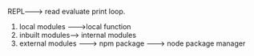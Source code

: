 REPL---> read evaluate print loop.

1. local modules --->local function
2. inbuilt modules--> internal modules
3. external modules ---> npm package ---> node package manager
